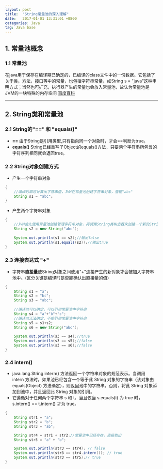 ```yaml
---
layout: post
title:  "String常量池的深入理解"
date:   2017-01-01 13:31:01 +0800
categories: Java
tag: Java base
---
```



## 1. 常量池概念

### **1.1 常量池**
在java用于保存在编译期已确定的，已编译的class文件中的一份数据。它包括了关于类，方法，接口等中的常量，也包括字符串常量，如String s = "java"这种申明方式；当然也可扩充，执行器产生的常量也会放入常量池，故认为常量池是JVM的一块特殊的内存空间
   [百度百科](http://baike.baidu.com/link?url=lX6ZWhY7GLm06XdFfUzKbVxgIf-2sLgOo8t9-OCapARUC2As3V7yOEJQJOjZKag-kMkyBReNf--Gl0jxHKQwH-AmPk7Ce9my8U_ELJWMPfHVU3-aVCoCk5l79KAJLwpq)

---

## 2. String类和常量池
### 2.1 String的"==" 和 "equals()"
- **==** 由于String是引用类型,只有指向同一个对象时，才会==判断为true。
- **equals()** String已经重写了Object的equals()方法，只要两个字符串所包含的字符序列相同就会返回true。
### 2.2 String对象创建方式
- 产生一个字符串对象
```Java
{
    //编译时即可计算出字符串值，JVM在常量池创建字符串对象，管理"abc"
    String s1 = "abc";
}
```
- 产生两个字符串对象
```Java
{
    //JVM会先使用常量池创建管理字符串对象，再调用String类构造器来创建一个新的String对象。
    String s2 = new String("abc");
    
    System.out.println(s1 == s2);//输出false
    System.out.println(s1.equals(s2));//输出true
}
```
### 2.3 连接表达式 "+"
- 字符串**直接量**使String对象之间使用"+"连接产生的新对象才会被加入字符串池中。(区分关键是编译时是否能确认出直接量的值)
```Java
{
    String s1 = "a";
    String s2 = "bc";
    String s3 = "abc";
        
    //编译时可以确定，可以引用常量池中字符串
    String s4 = "a"+"b"+"c";
    //编译时无法确定，不能引用常量池中字符串
    String s5 = s1+s2;
    String s6 = new String("abc");
        
    System.out.println(s3 == s4);//true
    System.out.println(s3 == s5);//false
    System.out.println(s3 == s6);//false
}
```
### 2.4 intern()

- java.lang.String.intern() 方法返回一个字符串对象的规范表示。当调用 intern 方法时，如果池已经包含一个等于此 String 对象的字符串（该对象由 equals(Object) 方法确定），则返回池中的字符串。否则，将此 String 对象添加到池中，并且返回此 String 对象的引用。 
- 它遵循对于任何两个字符串 s 和 t，当且仅当 s.equals(t) 为 true 时，s.intern() == t.intern() 才为 true。 

```java
{
    String str1 = "a";
    String str2 = "b";
    String str3 = "ab";

    String str4 = str1 + str2;//常量池中已经存在，直接取出
    String str5 = "a" + "b";

    System.out.println(str3 == str4); // false
    System.out.println(str3 == str4.intern()); // true
    System.out.println(str3 == str5);// true
}
```





